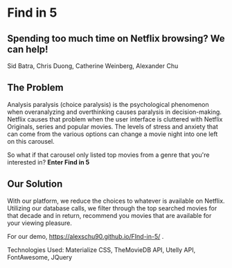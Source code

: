 # Find in 5
## Spending too much time on Netflix browsing? We can help!

Sid Batra, Chris Duong, Catherine Weinberg, Alexander Chu

## **The Problem**
Analysis paralysis (choice paralysis) is the psychological phenomenon when overanalyzing and overthinking causes paralysis in decision-making.
Netflix causes that problem when the user interface is cluttered with Netflix Originals, series and popular movies.
The levels of stress and anxiety that can come from the various options can change a movie night into one left on this carousel.

So what if that carousel only listed top movies from a genre that you're interested in? **Enter Find in 5**

## **Our Solution**
With our platform, we reduce the choices to whatever is available on Netflix.
Utilizing our database calls, we filter through the top searched movies for that decade and in return, recommend you movies that are available for your viewing pleasure.

For our demo, https://alexschu90.github.io/FInd-in-5/ .

Technologies Used: Materialize CSS, TheMovieDB API, Utelly API, FontAwesome, JQuery 
